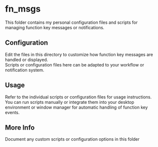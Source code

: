 # fn_msgs

This folder contains my personal configuration files and scripts for managing function key messages or notifications.

## Configuration

Edit the files in this directory to customize how function key messages are handled or displayed.  
Scripts or configuration files here can be adapted to your workflow or notification system.

## Usage

Refer to the individual scripts or configuration files for usage instructions.  
You can run scripts manually or integrate them into your desktop environment or window manager for automatic handling of function key events.

## More Info

Document any custom scripts or configuration options in this folder
